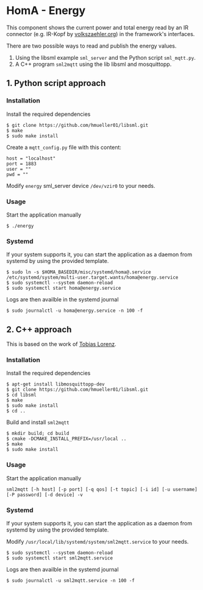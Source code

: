 # HomA - Energy
This component shows the current power and total energy read by an IR connector (e.g. IR-Kopf by [volkszaehler.org](http://wiki.volkszaehler.org/)) in the framework's interfaces.

There are two possible ways to read and publish the energy values.
1) Using the libsml example `sml_server` and the Python script `sml_mqtt.py`.
2) A C++ program `sml2mqtt` using the lib libsml and mosquittopp.

## 1. Python script approach

### Installation
Install the required dependencies
```none
$ git clone https://github.com/hmueller01/libsml.git
$ make
$ sudo make install
```
Create a `mqtt_config.py` file with this content:
```none
host = "localhost"
port = 1883
user = ""
pwd = ""
```
Modify `energy` sml_server device `/dev/vzir0` to your needs.

### Usage
Start the application manually 
```none
$ ./energy
```

### Systemd
If your system supports it, you can start the application as a daemon from systemd by using the provided template.
```none
$ sudo ln -s $HOMA_BASEDIR/misc/systemd/homa@.service /etc/systemd/system/multi-user.target.wants/homa@energy.service
$ sudo systemctl --system daemon-reload
$ sudo systemctl start homa@energy.service
```

Logs are then availble in the systemd journal 
```
$ sudo journalctl -u homa@energy.service -n 100 -f
```


## 2. C++ approach
This is based on the work of [Tobias Lorenz](https://bitbucket.org/tobylorenz/sml2mqtt/overview).

### Installation
Install the required dependencies
```none
$ apt-get install libmosquittopp-dev
$ git clone https://github.com/hmueller01/libsml.git
$ cd libsml
$ make
$ sudo make install
$ cd ..
```
Build and install `sml2mqtt`
```none
$ mkdir build; cd build
$ cmake -DCMAKE_INSTALL_PREFIX=/usr/local ..
$ make
$ sudo make install
```

### Usage
Start the application manually
```none
sml2mqtt [-h host] [-p port] [-q qos] [-t topic] [-i id] [-u username] [-P password] [-d device] -v
```

### Systemd
If your system supports it, you can start the application as a daemon from systemd by using the provided template.

Modify `/usr/local/lib/systemd/system/sml2mqtt.service` to your needs.
```none
$ sudo systemctl --system daemon-reload
$ sudo systemctl start sml2mqtt.service
```

Logs are then availble in the systemd journal
```none
$ sudo journalctl -u sml2mqtt.service -n 100 -f
```
